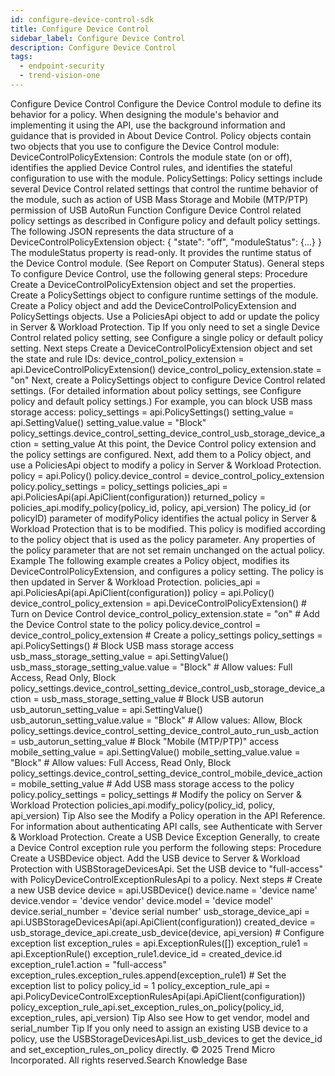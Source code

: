 ```yaml
---
id: configure-device-control-sdk
title: Configure Device Control
sidebar_label: Configure Device Control
description: Configure Device Control
tags:
  - endpoint-security
  - trend-vision-one
---
```


 Configure Device Control Configure the Device Control module to define its behavior for a policy. When designing the module's behavior and implementing it using the API, use the background information and guidance that is provided in About Device Control. Policy objects contain two objects that you use to configure the Device Control module: DeviceControlPolicyExtension: Controls the module state (on or off), identifies the applied Device Control rules, and identifies the stateful configuration to use with the module. PolicySettings: Policy settings include several Device Control related settings that control the runtime behavior of the module, such as action of USB Mass Storage and Mobile (MTP/PTP) permission of USB AutoRun Function Configure Device Control related policy settings as described in Configure policy and default policy settings. The following JSON represents the data structure of a DeviceControlPolicyExtension object: { "state": "off", "moduleStatus": {...} } The moduleStatus property is read-only. It provides the runtime status of the Device Control module. (See Report on Computer Status). General steps To configure Device Control, use the following general steps: Procedure Create a DeviceControlPolicyExtension object and set the properties. Create a PolicySettings object to configure runtime settings of the module. Create a Policy object and add the DeviceControlPolicyExtension and PolicySettings objects. Use a PoliciesApi object to add or update the policy in Server & Workload Protection. Tip If you only need to set a single Device Control related policy setting, see Configure a single policy or default policy setting. Next steps Create a DeviceControlPolicyExtension object and set the state and rule IDs: device_control_policy_extension = api.DeviceControlPolicyExtension() device_control_policy_extension.state = "on" Next, create a PolicySettings object to configure Device Control related settings. (For detailed information about policy settings, see Configure policy and default policy settings.) For example, you can block USB mass storage access: policy_settings = api.PolicySettings() setting_value = api.SettingValue() setting_value.value = "Block" policy_settings.device_control_setting_device_control_usb_storage_device_action = setting_value At this point, the Device Control policy extension and the policy settings are configured. Next, add them to a Policy object, and use a PoliciesApi object to modify a policy in Server & Workload Protection. policy = api.Policy() policy.device_control = device_control_policy_extension policy.policy_settings = policy_settings policies_api = api.PoliciesApi(api.ApiClient(configuration)) returned_policy = policies_api.modify_policy(policy_id, policy, api_version) The policy_id (or policyID) parameter of modifyPolicy identifies the actual policy in Server & Workload Protection that is to be modified. This policy is modified according to the policy object that is used as the policy parameter. Any properties of the policy parameter that are not set remain unchanged on the actual policy. Example The following example creates a Policy object, modifies its DeviceControlPolicyExtension, and configures a policy setting. The policy is then updated in Server & Workload Protection. policies_api = api.PoliciesApi(api.ApiClient(configuration)) policy = api.Policy() device_control_policy_extension = api.DeviceControlPolicyExtension() # Turn on Device Control device_control_policy_extension.state = "on" # Add the Device Control state to the policy policy.device_control = device_control_policy_extension # Create a policy_settings policy_settings = api.PolicySettings() # Block USB mass storage access usb_mass_storage_setting_value = api.SettingValue() usb_mass_storage_setting_value.value = "Block" # Allow values: Full Access, Read Only, Block policy_settings.device_control_setting_device_control_usb_storage_device_action = usb_mass_storage_setting_value # Block USB autorun usb_autorun_setting_value = api.SettingValue() usb_autorun_setting_value.value = "Block" # Allow values: Allow, Block policy_settings.device_control_setting_device_control_auto_run_usb_action = usb_autorun_setting_value # Block "Mobile (MTP/PTP)" access mobile_setting_value = api.SettingValue() mobile_setting_value.value = "Block" # Allow values: Full Access, Read Only, Block policy_settings.device_control_setting_device_control_mobile_device_action = mobile_setting_value # Add USB mass storage access to the policy policy.policy_settings = policy_settings # Modify the policy on Server & Workload Protection policies_api.modify_policy(policy_id, policy, api_version) Tip Also see the Modify a Policy operation in the API Reference. For information about authenticating API calls, see Authenticate with Server & Workload Protection. Create a USB Device Exception Generally, to create a Device Control exception rule you perform the following steps: Procedure Create a USBDevice object. Add the USB device to Server & Workload Protection with USBStorageDevicesApi. Set the USB device to "full-access" with PolicyDeviceControlExceptionRulesApi to a policy. Next steps # Create a new USB device device = api.USBDevice() device.name = 'device name' device.vendor = 'device vendor' device.model = 'device model' device.serial_number = 'device serial number' usb_storage_device_api = api.USBStorageDevicesApi(api.ApiClient(configuration)) created_device = usb_storage_device_api.create_usb_device(device, api_version) # Configure exception list exception_rules = api.ExceptionRules([]) exception_rule1 = api.ExceptionRule() exception_rule1.device_id = created_device.id exception_rule1.action = "full-access" exception_rules.exception_rules.append(exception_rule1) # Set the exception list to policy policy_id = 1 policy_exception_rule_api = api.PolicyDeviceControlExceptionRulesApi(api.ApiClient(configuration)) policy_exception_rule_api.set_exception_rules_on_policy(policy_id, exception_rules, api_version) Tip Also see How to get vendor, model and serial_number Tip If you only need to assign an existing USB device to a policy, use the USBStorageDevicesApi.list_usb_devices to get the device_id and set_exception_rules_on_policy directly. © 2025 Trend Micro Incorporated. All rights reserved.Search Knowledge Base